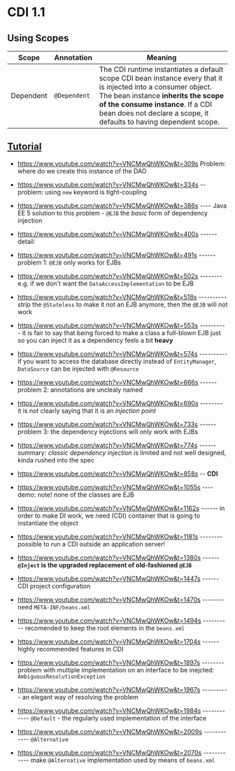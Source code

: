 # CDI 1.1
## Using Scopes
Scope		| Annotation	| Meaning
----------------|---------------|---------
Dependent	| `@Dependent`	| The CDI runtime instantiates a default scope CDI bean instance every that it is injected into a consumer object. The bean instance **inherits the scope of the consume instance**. If a CDI bean does not declare a scope, it defaults to having dependent scope.

## [Tutorial](https://www.youtube.com/watch?v=VNCMwQhWKOw)
* https://www.youtube.com/watch?v=VNCMwQhWKOw&t=309s 	Problem: where do we create this instance of the DAO
* https://www.youtube.com/watch?v=VNCMwQhWKOw&t=334s	-- problem: using `new` keyword is tight-coupling
* https://www.youtube.com/watch?v=VNCMwQhWKOw&t=386s	---- Java EE 5 solution to this problem - `@EJB` the *basic* form of dependency injection
* https://www.youtube.com/watch?v=VNCMwQhWKOw&t=400s	------ detail:
* https://www.youtube.com/watch?v=VNCMwQhWKOw&t=491s	------ problem 1: `@EJB` only works for EJBs
* https://www.youtube.com/watch?v=VNCMwQhWKOw&t=502s	-------- e.g. if we don't want the `DataAccessImplementation` to be EJB
* https://www.youtube.com/watch?v=VNCMwQhWKOw&t=518s	---------- strip the `@Stateless` to make it not an EJB anymore, then the `@EJB` will not work
* https://www.youtube.com/watch?v=VNCMwQhWKOw&t=553s	---------- it is fair to say that being forced to make a class a full-blown EJB just so you can inject it as a dependency feels a bit **heavy**
* https://www.youtube.com/watch?v=VNCMwQhWKOw&t=574s	---------- if you want to access the database directly instead of `EntityManager`, `DataSource` can be injected with `@Resource`
* https://www.youtube.com/watch?v=VNCMwQhWKOw&t=666s	------ problem 2: annotations are unclealy named
* https://www.youtube.com/watch?v=VNCMwQhWKOw&t=690s	-------- it is not clearly saying that it is an *injection point*
* https://www.youtube.com/watch?v=VNCMwQhWKOw&t=733s	------ problem 3: the dependency injections will only work with EJBs
* https://www.youtube.com/watch?v=VNCMwQhWKOw&t=774s	------ summary: *classic dependency injection* is limited and not well designed, kinda rushed into the spec

* https://www.youtube.com/watch?v=VNCMwQhWKOw&t=858s	-- **CDI**
* https://www.youtube.com/watch?v=VNCMwQhWKOw&t=1055s 	---- demo: note! none of the classes are EJB
* https://www.youtube.com/watch?v=VNCMwQhWKOw&t=1162s 	------ in order to make DI work, we need (CDI) container that is going to instantiate the object
* https://www.youtube.com/watch?v=VNCMwQhWKOw&t=1181s	-------- possible to run a CDI outside an application server!
* https://www.youtube.com/watch?v=VNCMwQhWKOw&t=1380s	------ **`@Inject` is the upgraded replacement of old-fashioned `@EJB`**
* https://www.youtube.com/watch?v=VNCMwQhWKOw&t=1447s	------ CDI project configuration
* https://www.youtube.com/watch?v=VNCMwQhWKOw&t=1470s	-------- need `META-INF/beans.xml`
* https://www.youtube.com/watch?v=VNCMwQhWKOw&t=1494s	---------- recomended to keep the root elements in the `beans.xml`
* https://www.youtube.com/watch?v=VNCMwQhWKOw&t=1704s	------ highly recommended features in CDI
* https://www.youtube.com/watch?v=VNCMwQhWKOw&t=1897s	-------- problem with multiple implementation on an interface to be inejcted: `AmbiguousResolutionException`
* https://www.youtube.com/watch?v=VNCMwQhWKOw&t=1967s	---------- an elegant way of resolving the problem
* https://www.youtube.com/watch?v=VNCMwQhWKOw&t=1984s	------------ `@Default` - the regularly used implementation of the interface
* https://www.youtube.com/watch?v=VNCMwQhWKOw&t=2009s	------------ `@Alternative`
* https://www.youtube.com/watch?v=VNCMwQhWKOw&t=2070s	------------ make `@Alternative` implementation used by means of `beans.xml`
